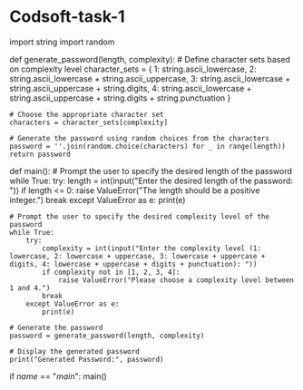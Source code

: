 # Codsoft-task-1
import string
import random

def generate_password(length, complexity):
    # Define character sets based on complexity level
    character_sets = {
        1: string.ascii_lowercase,
        2: string.ascii_lowercase + string.ascii_uppercase,
        3: string.ascii_lowercase + string.ascii_uppercase + string.digits,
        4: string.ascii_lowercase + string.ascii_uppercase + string.digits + string.punctuation
    }
    
    # Choose the appropriate character set
    characters = character_sets[complexity]
    
    # Generate the password using random choices from the characters
    password = ''.join(random.choice(characters) for _ in range(length))
    return password

def main():
    # Prompt the user to specify the desired length of the password
    while True:
        try:
            length = int(input("Enter the desired length of the password: "))
            if length <= 0:
                raise ValueError("The length should be a positive integer.")
            break
        except ValueError as e:
            print(e)
    
    # Prompt the user to specify the desired complexity level of the password
    while True:
        try:
            complexity = int(input("Enter the complexity level (1: lowercase, 2: lowercase + uppercase, 3: lowercase + uppercase + digits, 4: lowercase + uppercase + digits + punctuation): "))
            if complexity not in [1, 2, 3, 4]:
                raise ValueError("Please choose a complexity level between 1 and 4.")
            break
        except ValueError as e:
            print(e)

    # Generate the password
    password = generate_password(length, complexity)
    
    # Display the generated password
    print("Generated Password:", password)

if _name_ == "_main_":
    main()
